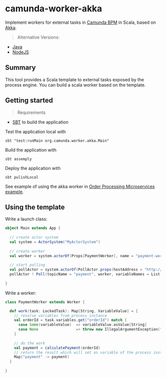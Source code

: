 
# camunda-worker-akka

Implement workers for external tasks in [Camunda BPM](http://camunda.org) in Scala, based on [Akka](http://akka.io).

> Alternative Versions: 
* [Java](https://github.com/nikku/camunda-worker-java)
* [NodeJS](https://github.com/nikku/camunda-worker-node)

## Summary

This tool provides a Scala template to external tasks exposed by the process engine.
You can build a scala worker based on the template.

## Getting started

> Requirements
* [SBT](http://www.scala-sbt.org) to build the application 

Test the application local with
```
sbt "test:runMain org.camunda.worker.akka.Main"
```

Build the application with
```
sbt assemply
```

Deploy the application with
```
sbt pulishLocal
```

See example of using the akka worker in [Order Processing Microservices example](https://github.com/meyerdan/order-processing-microservices/tree/master/payment).

## Using the template

Write a launch class:
```scala
object Main extends App {
 
  // create actor system
  val system = ActorSystem("MyActorSystem")
  
  // create worker
  val worker = system.actorOf(Props[PaymentWorker], name = "payment-worker")
  
  // start polling
  val pollActor = system.actorOf(PollActor.props(hostAddress = "http://localhost:8080/engine-rest", maxTasks = 5, waitTime= 100, lockTime = 600))
  pollActor ! Poll(topicName = "payment", worker, variableNames = List("orderId"))
  
}
```

Write a worker:
```scala
class PaymentWorker extends Worker {

  def work(task: LockedTask): Map[String, VariableValue] = {
    // resolve variables from process instance
    val orderId = task.variables.get("orderId") match {
      case Some(variableValue)  => variableValue.asValue[String]
      case None                 => throw new IllegalArgumentException("no order id available")
    }
  
    // do the work
    val payment = calculatePayment(orderId)
    // return the result which will set as variable of the process instance
    Map("payment" -> payment)
  }
  
}
```
